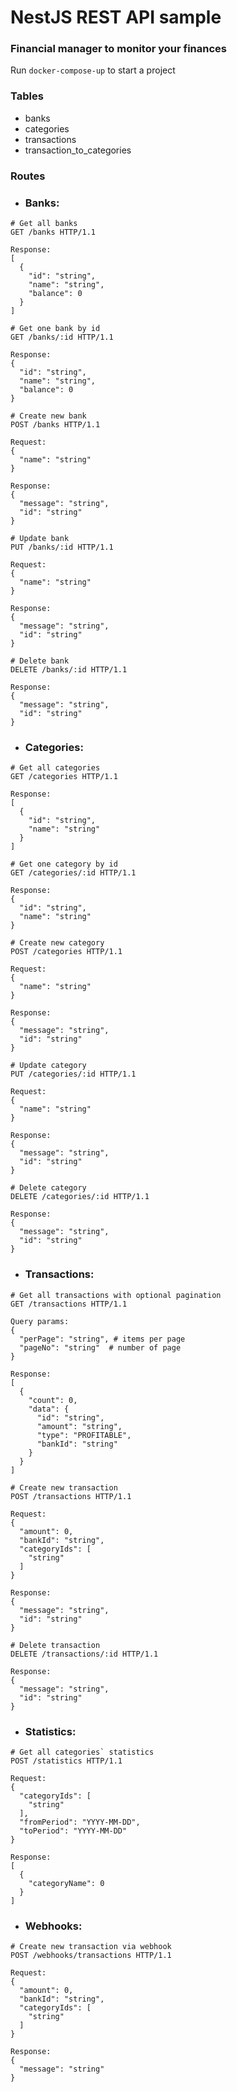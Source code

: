 # NestJS REST API sample
### Financial manager to monitor your finances

Run ```docker-compose-up``` to start a project


### Tables
- banks
- categories
- transactions
- transaction_to_categories

### Routes
- ### Banks:
```http
# Get all banks
GET /banks HTTP/1.1

Response:
[
  {
    "id": "string",
    "name": "string",
    "balance": 0
  }
]
```

```http
# Get one bank by id
GET /banks/:id HTTP/1.1

Response:
{
  "id": "string",
  "name": "string",
  "balance": 0
}
```
```http
# Create new bank
POST /banks HTTP/1.1

Request: 
{
  "name": "string"
}

Response:
{
  "message": "string",
  "id": "string"
}
```
```http
# Update bank
PUT /banks/:id HTTP/1.1

Request: 
{
  "name": "string"
}

Response:
{
  "message": "string",
  "id": "string"
}
```
```http
# Delete bank
DELETE /banks/:id HTTP/1.1

Response:
{
  "message": "string",
  "id": "string"
}
```

- ### Categories:
```http
# Get all categories
GET /categories HTTP/1.1

Response:
[
  {
    "id": "string",
    "name": "string"
  }
]
```
```http
# Get one category by id
GET /categories/:id HTTP/1.1

Response:
{
  "id": "string",
  "name": "string"
}
```
```http
# Create new category
POST /categories HTTP/1.1

Request: 
{
  "name": "string"
}

Response:
{
  "message": "string",
  "id": "string"
}
```
```http
# Update category
PUT /categories/:id HTTP/1.1

Request: 
{
  "name": "string"
}

Response:
{
  "message": "string",
  "id": "string"
}
```
```http
# Delete category
DELETE /categories/:id HTTP/1.1

Response:
{
  "message": "string",
  "id": "string"
}
```

- ### Transactions:
```http
# Get all transactions with optional pagination
GET /transactions HTTP/1.1

Query params:
{
  "perPage": "string", # items per page
  "pageNo": "string"  # number of page
}

Response:
[
  {
    "count": 0,
    "data": {
      "id": "string",
      "amount": "string",
      "type": "PROFITABLE",
      "bankId": "string"
    }
  }
]
```
```http
# Create new transaction
POST /transactions HTTP/1.1

Request: 
{
  "amount": 0,
  "bankId": "string",
  "categoryIds": [
    "string"
  ]
}

Response:
{
  "message": "string",
  "id": "string"
}
```
```http
# Delete transaction
DELETE /transactions/:id HTTP/1.1

Response:
{
  "message": "string",
  "id": "string"
}
```
- ### Statistics:
```http
# Get all categories` statistics
POST /statistics HTTP/1.1

Request: 
{
  "categoryIds": [
    "string"
  ],
  "fromPeriod": "YYYY-MM-DD",
  "toPeriod": "YYYY-MM-DD"
}

Response:
[
  {
    "categoryName": 0
  }
]
```
- ### Webhooks:
```http
# Create new transaction via webhook
POST /webhooks/transactions HTTP/1.1

Request: 
{
  "amount": 0,
  "bankId": "string",
  "categoryIds": [
    "string"
  ]
}

Response:
{
  "message": "string"
}

```